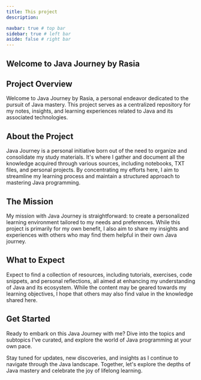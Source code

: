 ```yaml
---
title: This project
description: 

navbar: true # top bar
sidebar: true # left bar
aside: false # right bar
---
```


## Welcome to Java Journey by Rasia

## Project Overview

Welcome to Java Journey by Rasia, a personal endeavor dedicated to the pursuit of Java mastery. This project serves as a centralized repository for my notes, insights, and learning experiences related to Java and its associated technologies.

## About the Project

Java Journey is a personal initiative born out of the need to organize and consolidate my study materials. It's where I gather and document all the knowledge acquired through various sources, including notebooks, TXT files, and personal projects. By concentrating my efforts here, I aim to streamline my learning process and maintain a structured approach to mastering Java programming.

## The  Mission

My mission with Java Journey is straightforward: to create a personalized learning environment tailored to my needs and preferences. While this project is primarily for my own benefit, I also aim to share my insights and experiences with others who may find them helpful in their own Java journey.

## What to Expect

Expect to find a collection of resources, including tutorials, exercises, code snippets, and personal reflections, all aimed at enhancing my understanding of Java and its ecosystem. While the content may be geared towards my learning objectives, I hope that others may also find value in the knowledge shared here.

## Get Started

Ready to embark on this Java Journey with me? Dive into the topics and subtopics I've curated, and explore the world of Java programming at your own pace.

Stay tuned for updates, new discoveries, and insights as I continue to navigate through the Java landscape. Together, let's explore the depths of Java mastery and celebrate the joy of lifelong learning.
